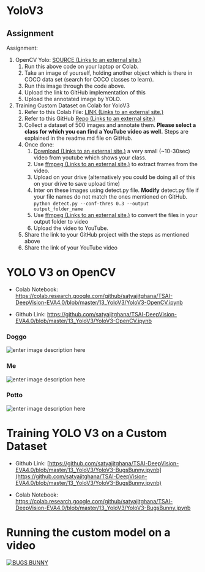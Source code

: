 ﻿
# YoloV3

## Assignment
Assignment:

1.  OpenCV Yolo:  [SOURCE (Links to an external site.)](https://pysource.com/2019/06/27/yolo-object-detection-using-opencv-with-python/)
    1.  Run this above code on your laptop or Colab.
    2.  Take an image of yourself, holding another object which is there in COCO data set (search for COCO classes to learn).
    3.  Run this image through the code above.
    4.  Upload the link to GitHub implementation of this
    5.  Upload the annotated image by YOLO.
2.  Training Custom Dataset on Colab for YoloV3
    1.  Refer to this Colab File:  [LINK (Links to an external site.)](https://colab.research.google.com/drive/1LbKkQf4hbIuiUHunLlvY-cc0d_sNcAgS)
    2.  Refer to this GitHub  [Repo (Links to an external site.)](https://github.com/theschoolofai/YoloV3)
    3.  Collect a dataset of 500 images and annotate them.  **Please select a class for which you can find a YouTube video as well.** Steps are explained in the readme.md file on GitHub.
    4.  Once done:
        1.  [Download (Links to an external site.)](https://www.y2mate.com/en19)  a very small (~10-30sec) video from youtube which shows your class.
        2.  Use  [ffmpeg (Links to an external site.)](https://en.wikibooks.org/wiki/FFMPEG_An_Intermediate_Guide/image_sequence)  to extract frames from the video.
        3.  Upload on your drive (alternatively you could be doing all of this on your drive to save upload time)
        4.  Inter on these images using detect.py file. **Modify** detect.py file if your file names do not match the ones mentioned on GitHub.  
            `python detect.py --conf-thres 0.3 --output output_folder_name`
        5.  Use  [ffmpeg (Links to an external site.)](https://en.wikibooks.org/wiki/FFMPEG_An_Intermediate_Guide/image_sequence)  to convert the files in your output folder to video
        6.  Upload the video to YouTube.
    5.  Share the link to your GitHub project with the steps as mentioned above
    6.  Share the link of your YouTube video


# YOLO V3 on OpenCV

- Colab Notebook: https://colab.research.google.com/github/satyajitghana/TSAI-DeepVision-EVA4.0/blob/master/13_YoloV3/YoloV3-OpenCV.ipynb

- Github Link: https://github.com/satyajitghana/TSAI-DeepVision-EVA4.0/blob/master/13_YoloV3/YoloV3-OpenCV.ipynb

### Doggo
![enter image description here](https://github.com/satyajitghana/TSAI-DeepVision-EVA4.0/blob/master/13_YoloV3/opencv-run/doggo.png?raw=true)

### Me
![enter image description here](https://github.com/satyajitghana/TSAI-DeepVision-EVA4.0/blob/master/13_YoloV3/opencv-run/me.png?raw=true)

### Potto
![enter image description here](https://github.com/satyajitghana/TSAI-DeepVision-EVA4.0/blob/master/13_YoloV3/opencv-run/potto.png?raw=true)

# Training YOLO V3 on a Custom Dataset

- Github Link: [https://github.com/satyajitghana/TSAI-DeepVision-EVA4.0/blob/master/13_YoloV3/YoloV3-BugsBunny.ipynb](https://github.com/satyajitghana/TSAI-DeepVision-EVA4.0/blob/master/13_YoloV3/YoloV3-BugsBunny.ipynb)

- Colab Notebook: https://colab.research.google.com/github/satyajitghana/TSAI-DeepVision-EVA4.0/blob/master/13_YoloV3/YoloV3-BugsBunny.ipynb

# Running the custom model on a video

[![BUGS BUNNY](https://img.youtube.com/vi/R8sgaO6AJyE/0.jpg)](https://www.youtube.com/watch?v=R8sgaO6AJyE)
